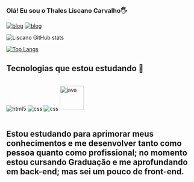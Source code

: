 ### Olá! Eu sou o Thales Liscano Carvalho🖐 

[![blog](https://img.shields.io/badge/Twitter-1DA1F2?style=for-the-badge&logo=twitter&logoColor=white)](https://twitter.com/thalesliscano)
[![blog](https://img.shields.io/badge/LinkedIn-0077B5?style=for-the-badge&logo=linkedin&logoColor=white)](https://www.linkedin.com/in/thales-liscano-8a4617220/)


![Liscano GitHub stats](https://github-readme-stats.vercel.app/api?username=thalesliscano&show_icons=true&theme=radical)

[![Top Langs](https://github-readme-stats.vercel.app/api/top-langs/?username=thalesliscano)](https://github.com/anuraghazra/github-readme-stats)

## Tecnologias que estou estudando 📗

<div style="display: inline_block"/> <br/>
    <img align="center" alt="html5" src="https://img.shields.io/badge/HTML5-E34F26?style=for-the-badge&logo=html5&logoColor=white" />
    <img align="center" alt="css" src="https://img.shields.io/badge/CSS3-1572B6?style=for-the-badge&logo=css3&logoColor=white" />
    <img align="center" alt="css" src="https://img.shields.io/badge/python-v3.7-blue" />
    <img src="https://cdn-icons-png.flaticon.com/128/5968/5968282.png" data-src="https://cdn-icons-png.flaticon.com/128/5968/5968282.png" alt="java" title="java" width="64" height="64" class="lzy lazyload--done" srcset="https://cdn-icons-png.flaticon.com/128/5968/5968282.png 4x">
</div><br/>  

## Estou estudando para aprimorar meus conhecimentos e me desenvolver tanto como pessoa quanto como profissional; no momento estou cursando Graduação e me aprofundando em back-end; mas sei um pouco de front-end.


